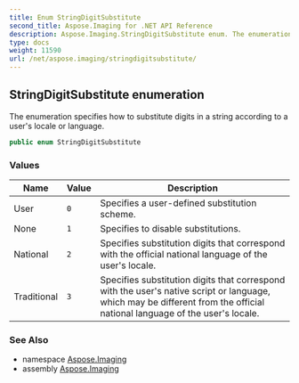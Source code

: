 ```yaml
---
title: Enum StringDigitSubstitute
second_title: Aspose.Imaging for .NET API Reference
description: Aspose.Imaging.StringDigitSubstitute enum. The enumeration specifies how to substitute digits in a string according to a users locale or language
type: docs
weight: 11590
url: /net/aspose.imaging/stringdigitsubstitute/
---
```

## StringDigitSubstitute enumeration

The enumeration specifies how to substitute digits in a string according to a user's locale or language.

```csharp
public enum StringDigitSubstitute
```

### Values

| Name | Value | Description |
| --- | --- | --- |
| User | `0` | Specifies a user-defined substitution scheme. |
| None | `1` | Specifies to disable substitutions. |
| National | `2` | Specifies substitution digits that correspond with the official national language of the user's locale. |
| Traditional | `3` | Specifies substitution digits that correspond with the user's native script or language, which may be different from the official national language of the user's locale. |

### See Also

* namespace [Aspose.Imaging](../../aspose.imaging/)
* assembly [Aspose.Imaging](../../)


